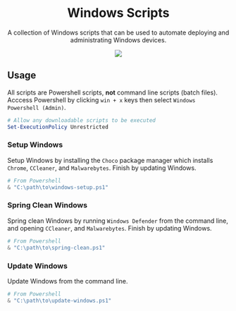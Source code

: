 <div align="center">

# Windows Scripts

A collection of Windows scripts that can be used to automate deploying and administrating Windows devices.

<img src="../../assets/windows.png">

</div>

## Usage

All scripts are Powershell scripts, **not** command line scripts (batch files). Acccess Powershell by clicking `win + x` keys then select `Windows Powershell (Admin)`.

```powershell
# Allow any downloadable scripts to be executed
Set-ExecutionPolicy Unrestricted
```

### Setup Windows

Setup Windows by installing the `Choco` package manager which installs `Chrome`, `CCleaner`, and `Malwarebytes`. Finish by updating Windows.

```powershell
# From Powershell
& "C:\path\to\windows-setup.ps1"
```

### Spring Clean Windows

Spring clean Windows by running `Windows Defender` from the command line, and opening `CCleaner`, and `Malwarebytes`. Finish by updating Windows.

```powershell
# From Powershell
& "C:\path\to\spring-clean.ps1"
```

### Update Windows

Update Windows from the command line.

```powershell
# From Powershell
& "C:\path\to\update-windows.ps1"
```
